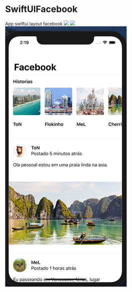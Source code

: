 # SwiftUIFacebook
App swiftui layout facebook
![](https://github.com/wesleysfavarin/SwiftUIFacebook/blob/master/Captura%20de%20Tela%202019-07-06%20a%CC%80s%2013.59.26.png)
![](https://github.com/wesleysfavarin/SwiftUIFacebook/blob/master/Captura%20de%20Tela%202019-07-06%20a%CC%80s%2014.00.25.png)
![](https://github.com/wesleysfavarin/SwiftUIFacebook/blob/master/light.png)
